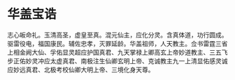 # 华盖宝诰

志心皈命礼。玉清高圣，虚皇至真。混元仙主，应化分灵。含真体道，功行圆成。驱雷役电，福国康民。辅佐忠孝，灭罪延龄。华盖祖师，人天教主。佥书雷霆三省上相金阙大仙、孚佑显灵超应护国真君、九天掌禄上卿高玄上帝妙道教主、三五飞步正佑妙灵冲应太虚真君、南极注生仙卿玄明上帝、克诚教主九一上清显佑感灵诚应妙远真君、北极考校仙卿大明上帝、三境化身天尊。
